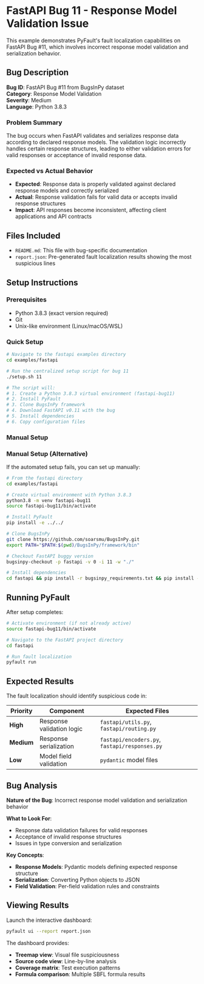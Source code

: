 # FastAPI Bug 11 - Response Model Validation Issue

This example demonstrates PyFault's fault localization capabilities on FastAPI Bug #11, which involves incorrect response model validation and serialization behavior.

## Bug Description

**Bug ID**: FastAPI Bug #11 from BugsInPy dataset  
**Category**: Response Model Validation  
**Severity**: Medium  
**Language**: Python 3.8.3  

### Problem Summary
The bug occurs when FastAPI validates and serializes response data according to declared response models. The validation logic incorrectly handles certain response structures, leading to either validation errors for valid responses or acceptance of invalid response data.

### Expected vs Actual Behavior
- **Expected**: Response data is properly validated against declared response models and correctly serialized
- **Actual**: Response validation fails for valid data or accepts invalid response structures
- **Impact**: API responses become inconsistent, affecting client applications and API contracts

## Files Included

- `README.md`: This file with bug-specific documentation
- `report.json`: Pre-generated fault localization results showing the most suspicious lines

## Setup Instructions

### Prerequisites
- Python 3.8.3 (exact version required)
- Git
- Unix-like environment (Linux/macOS/WSL)

### Quick Setup
```bash
# Navigate to the fastapi examples directory
cd examples/fastapi

# Run the centralized setup script for bug 11
./setup.sh 11

# The script will:
# 1. Create a Python 3.8.3 virtual environment (fastapi-bug11)
# 2. Install PyFault
# 3. Clone BugsInPy framework
# 4. Download FastAPI v0.11 with the bug
# 5. Install dependencies
# 6. Copy configuration files
```

### Manual Setup
### Manual Setup (Alternative)

If the automated setup fails, you can set up manually:

```bash
# From the fastapi directory
cd examples/fastapi

# Create virtual environment with Python 3.8.3
python3.8 -m venv fastapi-bug11
source fastapi-bug11/bin/activate

# Install PyFault
pip install -e ../../

# Clone BugsInPy
git clone https://github.com/soarsmu/BugsInPy.git
export PATH="$PATH:$(pwd)/BugsInPy/framework/bin"

# Checkout FastAPI buggy version
bugsinpy-checkout -p fastapi -v 0 -i 11 -w "./"

# Install dependencies
cd fastapi && pip install -r bugsinpy_requirements.txt && pip install -e .
```

## Running PyFault

After setup completes:

```bash
# Activate environment (if not already active)
source fastapi-bug11/bin/activate

# Navigate to the FastAPI project directory
cd fastapi

# Run fault localization
pyfault run
```

## Expected Results

The fault localization should identify suspicious code in:

| Priority | Component | Expected Files |
|----------|-----------|----------------|
| **High** | Response validation logic | `fastapi/utils.py`, `fastapi/routing.py` |
| **Medium** | Response serialization | `fastapi/encoders.py`, `fastapi/responses.py` |
| **Low** | Model field validation | `pydantic` model files |

## Bug Analysis

**Nature of the Bug**: Incorrect response model validation and serialization behavior

**What to Look For**:
- Response data validation failures for valid responses
- Acceptance of invalid response structures
- Issues in type conversion and serialization

**Key Concepts**:
- **Response Models**: Pydantic models defining expected response structure
- **Serialization**: Converting Python objects to JSON
- **Field Validation**: Per-field validation rules and constraints

## Viewing Results

Launch the interactive dashboard:
```bash
pyfault ui --report report.json
```

The dashboard provides:
- **Treemap view**: Visual file suspiciousness
- **Source code view**: Line-by-line analysis
- **Coverage matrix**: Test execution patterns
- **Formula comparison**: Multiple SBFL formula results

